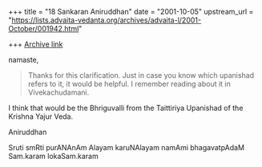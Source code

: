 +++
title = "18 Sankaran Aniruddhan"
date = "2001-10-05"
upstream_url = "https://lists.advaita-vedanta.org/archives/advaita-l/2001-October/001942.html"

+++
[Archive link](https://lists.advaita-vedanta.org/archives/advaita-l/2001-October/001942.html)

namaste,

>Thanks for this clarification. Just in case you know which
>upanishad refers to it, it would be helpful. I remember
>reading about it in Vivekachudamani.

I think that would be the Bhriguvalli from the Taittiriya Upanishad of the
Krishna Yajur Veda.

Aniruddhan

Sruti smRti purANAnAm Alayam karuNAlayam
namAmi bhagavatpAdaM Sam.karam lokaSam.karam

